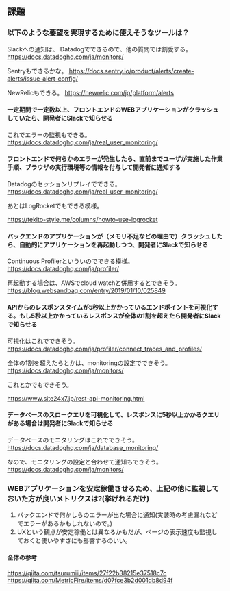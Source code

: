 ## 課題

### 以下のような要望を実現するために使えそうなツールは？

Slackへの通知は、
Datadogでできるので、他の質問では割愛する。
https://docs.datadoghq.com/ja/monitors/

Sentryもできるかな。
https://docs.sentry.io/product/alerts/create-alerts/issue-alert-config/

NewRelicもできる。
https://newrelic.com/jp/platform/alerts

#### 一定期間で一定数以上、フロントエンドのWEBアプリケーションがクラッシュしていたら、開発者にSlackで知らせる

これでエラーの監視もできる。
https://docs.datadoghq.com/ja/real_user_monitoring/

#### フロントエンドで何らかのエラーが発生したら、直前までユーザが実施した作業手順、ブラウザの実行環境等の情報を付与して開発者に通知する

Datadogのセッションリプレイでできる。
https://docs.datadoghq.com/ja/real_user_monitoring/

あとはLogRocketでもできる模様。

https://tekito-style.me/columns/howto-use-logrocket

#### バックエンドのアプリケーションが（メモリ不足などの理由で）クラッシュしたら、自動的にアプリケーションを再起動しつつ、開発者にSlackで知らせる

Continuous Profilerといういのでできる模様。
https://docs.datadoghq.com/ja/profiler/

再起動する場合は、AWSでcloud watchと併用するとできそう。
https://blog.websandbag.com/entry/2019/01/10/025849

#### APIからのレスポンスタイムが5秒以上かかっているエンドポイントを可視化する。もし5秒以上かかっているレスポンスが全体の1割を超えたら開発者にSlackで知らせる

可視化はこれでできそう。
https://docs.datadoghq.com/ja/profiler/connect_traces_and_profiles/

全体の1割を超えたらとかは、monitoringの設定でできそう。
https://docs.datadoghq.com/ja/monitors/


これとかでもできそう。

https://www.site24x7.jp/rest-api-monitoring.html

#### データベースのスロークエリを可視化して、レスポンスに5秒以上かかるクエリがある場合は開発者にSlackで知らせる

データベースのモニタリングはこれでできそう。
https://docs.datadoghq.com/ja/database_monitoring/

なので、モニタリングの設定と合わせて通知もできそう。
https://docs.datadoghq.com/ja/monitors/

### WEBアプリケーションを安定稼働させるため、上記の他に監視しておいた方が良いメトリクスは?(挙げれるだけ)

1. バックエンドで何かしらのエラーが出た場合に通知(実装時の考慮漏れなどでエラーがあるかもしれないので。)
2. UXという観点が安定稼働とは異なるかもだが、ページの表示速度も監視しておくと使いやすさにも影響するのいい。

#### 全体の参考
https://qiita.com/tsurumiii/items/27f22b38215e37518c7c
https://qiita.com/MetricFire/items/d07fce3b2d001db8d94f
